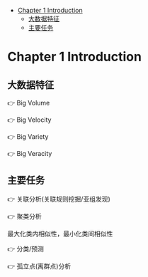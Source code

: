 - [Chapter 1 Introduction](#chapter-1-introduction)
  - [大数据特征](#%e5%a4%a7%e6%95%b0%e6%8d%ae%e7%89%b9%e5%be%81)
  - [主要任务](#%e4%b8%bb%e8%a6%81%e4%bb%bb%e5%8a%a1)

# Chapter 1 Introduction

## 大数据特征

👉 Big Volume

👉 Big Velocity

👉 Big Variety

👉 Big Veracity

## 主要任务

👉 关联分析(关联规则挖掘/亚组发现)

👉 聚类分析

最大化类内相似性，最小化类间相似性

👉 分类/预测

👉 孤立点(离群点)分析
